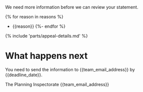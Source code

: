We need more information before we can review your statement.

{% for reason in reasons %}
- {{reason}}
{%- endfor %}

{% include 'parts/appeal-details.md' %}

# What happens next

You need to send the information to {{team_email_address}} by {{deadline_date}}.

The Planning Inspectorate
{{team_email_address}}

